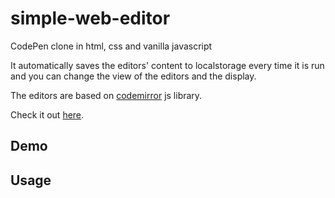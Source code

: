 # simple-web-editor
CodePen clone in html, css and vanilla javascript

It automatically saves the editors' content to localstorage every time it is run and you can change the view of the editors and the display.

The editors are based on [codemirror]() js library.

Check it out [here]().

## Demo

## Usage



